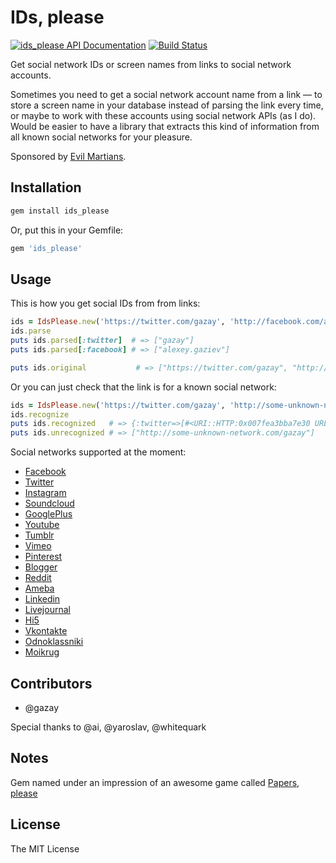 # IDs, please

[![ids_please API Documentation](https://www.omniref.com/ruby/gems/ids_please.png)](https://www.omniref.com/ruby/gems/ids_please) [![Build Status](https://travis-ci.org/gazay/ids_please.svg)](https://codeclimate.com/github/gazay/ids_please)

Get social network IDs or screen names from links to social network accounts.

Sometimes you need to get a social network account name from a link —
to store a screen name in your database instead of parsing the link every time,
or maybe to work with these accounts using social network APIs (as I do).
Would be easier to have a library that extracts this kind of information
from all known social networks for your pleasure.

Sponsored by [Evil Martians](http://evilmartians.com).

## Installation

```bash
gem install ids_please
```

Or, put this in your Gemfile:

```ruby
gem 'ids_please'
```

## Usage

This is how you get social IDs from from links:

```ruby
ids = IdsPlease.new('https://twitter.com/gazay', 'http://facebook.com/alexey.gaziev')
ids.parse
puts ids.parsed[:twitter]  # => ["gazay"]
puts ids.parsed[:facebook] # => ["alexey.gaziev"]

puts ids.original           # => ["https://twitter.com/gazay", "http://facebook.com/alexey.gaziev"]
```

Or you can just check that the link is for a known social network:

```ruby
ids = IdsPlease.new('https://twitter.com/gazay', 'http://some-unknown-network.com/gazay')
ids.recognize
puts ids.recognized   # => {:twitter=>[#<URI::HTTP:0x007fea3bba7e30 URL:http://twitter.com/gazay>]}
puts ids.unrecognized # => ["http://some-unknown-network.com/gazay"]
```

Social networks supported at the moment:

* [Facebook](https://www.facebook.com)
* [Twitter](https://twitter.com)
* [Instagram](http://instagram.com)
* [Soundcloud](http://soundcloud.com)
* [GooglePlus](https://plus.google.com)
* [Youtube](http://www.youtube.com)
* [Tumblr](http://tumblr.com)
* [Vimeo](http://vimeo.com)
* [Pinterest](http://pinterest.com)
* [Blogger](http://blogger.com)
* [Reddit](http://reddit.com)
* [Ameba](http://ameblo.jp)
* [Linkedin](http://linkedin.com)
* [Livejournal](http://livejournal.com)
* [Hi5](http://hi5.com)
* [Vkontakte](http://vk.com)
* [Odnoklassniki](http://odnoklassniki.ru)
* [Moikrug](https://moikrug.ru)

## Contributors

* @gazay

Special thanks to @ai, @yaroslav, @whitequark

## Notes

Gem named under an impression of an awesome game called [Papers, please](http://papersplea.se/)

## License

The MIT License
